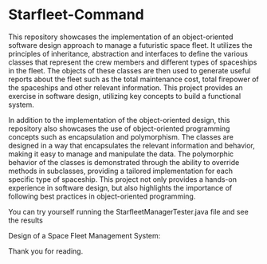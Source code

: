 # Starfleet-Command
This repository showcases the implementation of an object-oriented software design approach to manage a futuristic space fleet.
It utilizes the principles of inheritance, abstraction and interfaces to define the various classes that represent the crew members and different types of spaceships in the fleet.
The objects of these classes are then used to generate useful reports about the fleet such as the total maintenance cost, total firepower of the spaceships and other relevant information.
This project provides an exercise in software design, utilizing key concepts to build a functional system.

In addition to the implementation of the object-oriented design, this repository also showcases the use of object-oriented programming concepts such as encapsulation and polymorphism.
The classes are designed in a way that encapsulates the relevant information and behavior, making it easy to manage and manipulate the data.
The polymorphic behavior of the classes is demonstrated through the ability to override methods in subclasses, providing a tailored implementation for each specific type of spaceship.
This project not only provides a hands-on experience in software design, but also highlights the importance of following best practices in object-oriented programming.

You can try yourself running the  StarfleetManagerTester.java file and see the results

Design of a Space Fleet Management System:

Thank you for reading.